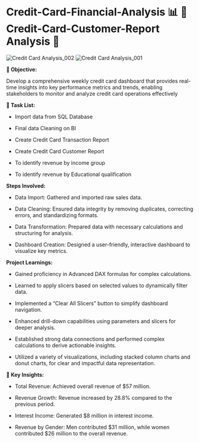 # Credit-Card-Financial-Analysis  📊 🚀 Credit-Card-Customer-Report Analysis 🚀
![Credit Card Analysis_002](https://github.com/user-attachments/assets/c68feb59-1b6e-4346-9944-9c24c73b2604)
![Credit Card Analysis_001](https://github.com/user-attachments/assets/16edfde6-03f1-42f6-92fc-6d907db19afb)

**🎯 Objective:**

Develop a comprehensive weekly credit card dashboard that provides real-time insights into key performance metrics and trends, enabling stakeholders to monitor and analyze credit card operations effectively

**🎯 Task List:**

* Import data from SQL Database

* Final data Cleaning on BI
  
* Create Credit Card Transaction Report

* Create Credit Card Customer Report

* To identify revenue by income group

* To identify revenue by Educational qualification


**Steps Involved:**

* Data Import: Gathered and imported raw sales data.

* Data Cleaning: Ensured data integrity by removing duplicates, correcting errors, and standardizing formats.

* Data Transformation: Prepared data with necessary calculations and structuring for analysis.

* Dashboard Creation: Designed a user-friendly, interactive dashboard to visualize key metrics.

**Project Learnings:**

* Gained proficiency in Advanced DAX formulas for complex calculations.
  
* Learned to apply slicers based on selected values to dynamically filter data.
  
* Implemented a “Clear All Slicers” button to simplify dashboard navigation.
  
* Enhanced drill-down capabilities using parameters and slicers for deeper analysis.
  
* Established strong data connections and performed complex calculations to derive actionable insights.
  
* Utilized a variety of visualizations, including stacked column charts and donut charts, for clear and impactful data representation.

**🚀 Key Insights:**

* Total Revenue: Achieved overall revenue of $57 million.
  
* Revenue Growth: Revenue increased by 28.8% compared to the previous period.
  
* Interest Income: Generated $8 million in interest income.
  
* Revenue by Gender: Men contributed $31 million, while women contributed $26 million to the overall revenue.

